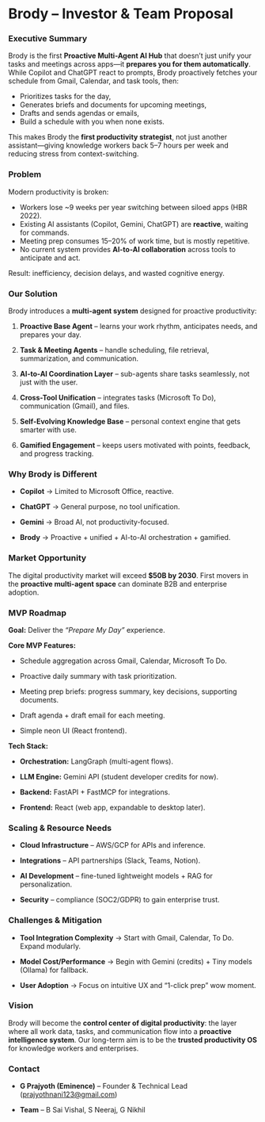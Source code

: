 # **Brody – Investor & Team Proposal**

### **Executive Summary**

Brody is the first **Proactive Multi-Agent AI Hub** that doesn’t just unify your tasks and meetings across apps—it **prepares you for them automatically**. While Copilot and ChatGPT react to prompts, Brody proactively fetches your schedule from Gmail, Calendar, and task tools, then:

* Prioritizes tasks for the day,  
* Generates briefs and documents for upcoming meetings,  
* Drafts and sends agendas or emails,  
* Build a schedule with you when none exists.

This makes Brody the **first productivity strategist**, not just another assistant—giving knowledge workers back 5–7 hours per week and reducing stress from context-switching.

### **Problem**

Modern productivity is broken:

* Workers lose \~9 weeks per year switching between siloed apps (HBR 2022).  
* Existing AI assistants (Copilot, Gemini, ChatGPT) are **reactive**, waiting for commands.  
* Meeting prep consumes 15–20% of work time, but is mostly repetitive.  
* No current system provides **AI-to-AI collaboration** across tools to anticipate and act.

Result: inefficiency, decision delays, and wasted cognitive energy.

### **Our Solution**

Brody introduces a **multi-agent system** designed for proactive productivity:

1. **Proactive Base Agent** – learns your work rhythm, anticipates needs, and prepares your day.

2. **Task & Meeting Agents** – handle scheduling, file retrieval, summarization, and communication.

3. **AI-to-AI Coordination Layer** – sub-agents share tasks seamlessly, not just with the user.

4. **Cross-Tool Unification** – integrates tasks (Microsoft To Do), communication (Gmail), and files.

5. **Self-Evolving Knowledge Base** – personal context engine that gets smarter with use.

6. **Gamified Engagement** – keeps users motivated with points, feedback, and progress tracking.

### **Why Brody is Different**

* **Copilot** → Limited to Microsoft Office, reactive.

* **ChatGPT** → General purpose, no tool unification.

* **Gemini** → Broad AI, not productivity-focused.

* **Brody** → Proactive \+ unified \+ AI-to-AI orchestration \+ gamified.

### **Market Opportunity**

The digital productivity market will exceed **$50B by 2030**. First movers in the **proactive multi-agent space** can dominate B2B and enterprise adoption.

### **MVP Roadmap** 

**Goal:** Deliver the *“Prepare My Day”* experience.

**Core MVP Features:**

* Schedule aggregation across Gmail, Calendar, Microsoft To Do.

* Proactive daily summary with task prioritization.

* Meeting prep briefs: progress summary, key decisions, supporting documents.

* Draft agenda \+ draft email for each meeting.

* Simple neon UI (React frontend).

**Tech Stack:**

* **Orchestration:** LangGraph (multi-agent flows).

* **LLM Engine:** Gemini API (student developer credits for now).

* **Backend:** FastAPI \+ FastMCP for integrations.

* **Frontend:** React (web app, expandable to desktop later).

### **Scaling & Resource Needs**

* **Cloud Infrastructure** – AWS/GCP for APIs and inference.

* **Integrations** – API partnerships (Slack, Teams, Notion).

* **AI Development** – fine-tuned lightweight models \+ RAG for personalization.

* **Security** – compliance (SOC2/GDPR) to gain enterprise trust.

### **Challenges & Mitigation**

* **Tool Integration Complexity** → Start with Gmail, Calendar, To Do. Expand modularly.

* **Model Cost/Performance** → Begin with Gemini (credits) \+ Tiny models (Ollama) for fallback.

* **User Adoption** → Focus on intuitive UX and “1-click prep” wow moment.

### **Vision**

Brody will become the **control center of digital productivity**: the layer where all work data, tasks, and communication flow into a **proactive intelligence system**. Our long-term aim is to be the **trusted productivity OS** for knowledge workers and enterprises.

### **Contact**

* **G Prajyoth (Eminence)** – Founder & Technical Lead (prajyothnani123@gmail.com)

* **Team** – B Sai Vishal, S Neeraj, G Nikhil

